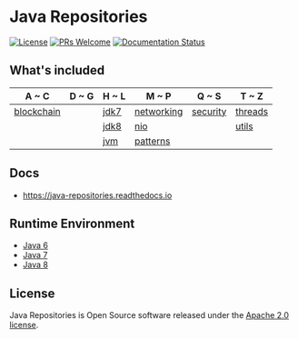 # Java Repositories

[![License](https://img.shields.io/badge/license-Apache-blue.svg)](https://github.com/T5750/java-repositories/blob/master/LICENSE.txt)
[![PRs Welcome](https://img.shields.io/badge/PRs-welcome-brightgreen.svg)](https://github.com/T5750/java-repositories/pulls)
[![Documentation Status](https://readthedocs.org/projects/java-repositories/badge/?version=latest)](https://java-repositories.readthedocs.io/en/latest/?badge=latest)

## What's included
A ~ C | D ~ G | H ~ L | M ~ P | Q ~ S | T ~ Z
----|----|----|----|----|----
| [blockchain](blockchain/README.md) |  | [jdk7](jdk7/README.md) | [networking](networking/README.md) | [security](security/README.md) | [threads](threads/README.md)
|  |  | [jdk8](jdk8/README.md) | [nio](nio/README.md) |  | [utils](utils/README.md)
|  |  | [jvm](jvm/README.md) | [patterns](patterns/README.md) |  | 

## Docs
- https://java-repositories.readthedocs.io

## Runtime Environment
- [Java 6](http://www.oracle.com/technetwork/java/javase/downloads/jdk6downloads-1902814.html)
- [Java 7](http://www.oracle.com/technetwork/java/javase/downloads/jdk7-downloads-1880260.html)
- [Java 8](http://www.oracle.com/technetwork/java/javase/downloads/jdk8-downloads-2133151.html)

## License
Java Repositories is Open Source software released under the [Apache 2.0 license](http://www.apache.org/licenses/LICENSE-2.0.html).